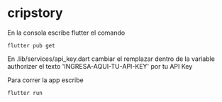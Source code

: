 # cripstory

En la consola escribe flutter el comando
```
flutter pub get
```

En .lib/services/api_key.dart cambiar el remplazar dentro de la variable authorizer el texto 'INGRESA-AQUI-TU-API-KEY' por tu API Key

Para correr la app escribe
```
flutter run
```


